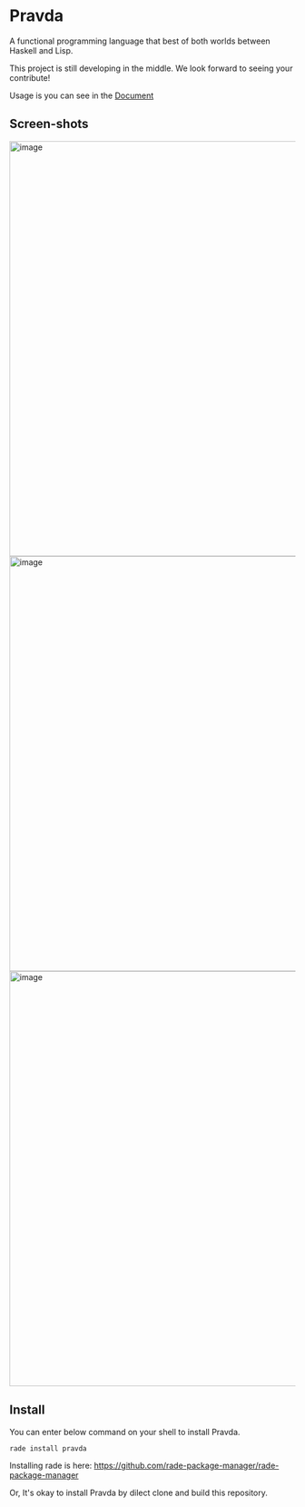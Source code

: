 # Pravda
A functional programming language that best of both worlds between Haskell and Lisp.

This project is still developing in the middle.
We look forward to seeing your contribute!

Usage is you can see in the [Document](https://github.com/pravda-lang/pravda/wiki/Document)

## Screen-shots

<img width="731" alt="image" src="https://github.com/user-attachments/assets/d06baf7b-5bc6-4392-a768-af47a46e9ef2">
<img width="731" alt="image" src="https://github.com/user-attachments/assets/8a4b793a-6cbf-4221-ad6d-e51e7936c64c">
<img width="731" alt="image" src="https://github.com/user-attachments/assets/954199ce-5dec-42a8-99c9-d461685b43b6">

## Install

You can enter below command on your shell to install Pravda.
```sh
rade install pravda
```
Installing rade is here: https://github.com/rade-package-manager/rade-package-manager

Or, It's okay to install Pravda by dilect clone and build this repository.
